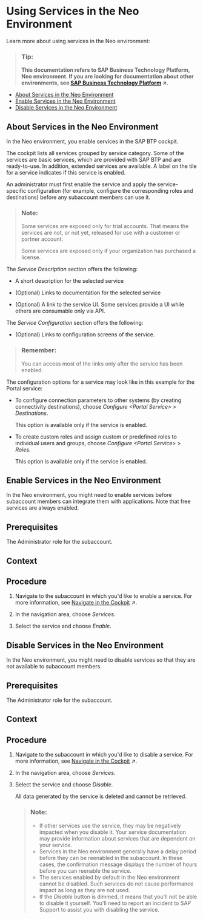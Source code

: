 <!-- loioa32d3d532e2d4dceaaca4ebab68df037 -->

# Using Services in the Neo Environment

Learn more about using services in the Neo environment:

> ### Tip:  
> **This documentation refers to SAP Business Technology Platform, Neo environment. If you are looking for documentation about other environments, see [SAP Business Technology Platform](https://help.sap.com/viewer/65de2977205c403bbc107264b8eccf4b/Cloud/en-US/6a2c1ab5a31b4ed9a2ce17a5329e1dd8.html "SAP Business Technology Platform (SAP BTP) is an integrated offering comprised of four technology portfolios: database and data management, application development and integration, analytics, and intelligent technologies. The platform offers users the ability to turn data into business value, compose end-to-end business processes, and build and extend SAP applications quickly.") :arrow_upper_right:.**

-   [About Services in the Neo Environment](using-services-in-the-neo-environment-a32d3d5.md#loiob8bbace90f5840e8a164c41e62ff2677)
-   [Enable Services in the Neo Environment](using-services-in-the-neo-environment-a32d3d5.md#loio4e12009d06e44eb1943b94483a505d90)
-   [Disable Services in the Neo Environment](using-services-in-the-neo-environment-a32d3d5.md#loiobb93d85070b14ac280f57fbee6044a73)

 <a name="loiob8bbace90f5840e8a164c41e62ff2677"/>

<!-- loiob8bbace90f5840e8a164c41e62ff2677 -->

## About Services in the Neo Environment

In the Neo environment, you enable services in the SAP BTP cockpit.

The cockpit lists all services grouped by service category. Some of the services are basic services, which are provided with SAP BTP and are ready-to-use. In addition, extended services are available. A label on the tile for a service indicates if this service is enabled.

An administrator must first enable the service and apply the service-specific configuration \(for example, configure the corresponding roles and destinations\) before any subaccount members can use it.

> ### Note:  
> Some services are exposed only for trial accounts. That means the services are not, or not yet, released for use with a customer or partner account.
> 
> Some services are exposed only if your organization has purchased a license.

The *Service Description* section offers the following:

-   A short description for the selected service

-   \(Optional\) Links to documentation for the selected service

-   \(Optional\) A link to the service UI. Some services provide a UI while others are consumable only via API.


The *Service Configuration* section offers the following:

-   \(Optional\) Links to configuration screens of the service.


> ### Remember:  
> You can access most of the links only after the service has been enabled.

The configuration options for a service may look like in this example for the Portal service:

-   To configure connection parameters to other systems \(by creating connectivity destinations\), choose *Configure *<Portal Service\>** \> *Destinations*.

    This option is available only if the service is enabled.

-   To create custom roles and assign custom or predefined roles to individual users and groups, choose *Configure *<Portal Service\>** \> *Roles*.

    This option is available only if the service is enabled.


 <a name="loio4e12009d06e44eb1943b94483a505d90"/>

<!-- loio4e12009d06e44eb1943b94483a505d90 -->

## Enable Services in the Neo Environment

In the Neo environment, you might need to enable services before subaccount members can integrate them with applications. Note that free services are always enabled.



<a name="loio4e12009d06e44eb1943b94483a505d90__prereq_n42_rbg_2cb"/>

## Prerequisites

The Administrator role for the subaccount.



## Context



<a name="loio4e12009d06e44eb1943b94483a505d90__steps_bcp_jcg_2cb"/>

## Procedure

1.  Navigate to the subaccount in which you'd like to enable a service. For more information, see [Navigate in the Cockpit](https://help.sap.com/viewer/65de2977205c403bbc107264b8eccf4b/Cloud/en-US/0874895f1f78459f9517da55a11ffebd.html "Learn how to navigate to your global accounts and subaccounts in the SAP BTP cockpit.") :arrow_upper_right:.

2.  In the navigation area, choose *Services*.

3.  Select the service and choose *Enable*.


 <a name="loiobb93d85070b14ac280f57fbee6044a73"/>

<!-- loiobb93d85070b14ac280f57fbee6044a73 -->

## Disable Services in the Neo Environment

In the Neo environment, you might need to disable services so that they are not available to subaccount members.



<a name="loiobb93d85070b14ac280f57fbee6044a73__prereq_n42_rbg_2cb"/>

## Prerequisites

The Administrator role for the subaccount.



## Context



<a name="loiobb93d85070b14ac280f57fbee6044a73__steps_bcp_jcg_2cb"/>

## Procedure

1.  Navigate to the subaccount in which you'd like to disable a service. For more information, see [Navigate in the Cockpit](https://help.sap.com/viewer/65de2977205c403bbc107264b8eccf4b/Cloud/en-US/0874895f1f78459f9517da55a11ffebd.html "Learn how to navigate to your global accounts and subaccounts in the SAP BTP cockpit.") :arrow_upper_right:.

2.  In the navigation area, choose *Services*.

3.  Select the service and choose *Disable*.

    All data generated by the service is deleted and cannot be retrieved.

    > ### Note:  
    > -   If other services use the service, they may be negatively impacted when you disable it. Your service documentation may provide information about services that are dependent on your service.
    > -   Services in the Neo environment generally have a delay period before they can be reenabled in the subaccount. In these cases, the confirmation message displays the number of hours before you can reenable the service.
    > -   The services enabled by default in the Neo environment cannot be disabled. Such services do not cause performance impact as long as they are not used.
    > -   If the *Disable* button is dimmed, it means that you'll not be able to disable it yourself. You'll need to report an incident to SAP Support to assist you with disabling the service.


